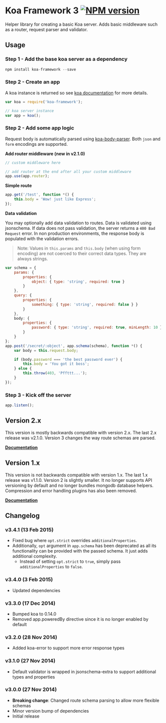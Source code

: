 Koa Framework 3    [![NPM version][npm-image]][npm-url]
===============


Helper library for creating a basic Koa server. Adds basic middleware such as a router, request parser and validator.



Usage
-----

### Step 1 - Add the base koa server as a dependency

```javascript
npm install koa-framework --save
```

### Step 2 - Create an app

A koa instance is returned so see [koa documentation](koajs.com) for more details.

```javascript
var koa = require('koa-framework');

// koa server instance
var app = koa();
```

### Step 2 - Add some app logic

Request body is automatically parsed using [koa-body-parser](https://github.com/thomseddon/koa-body-parser). Both `json` and `form` encodings are supported.

**Add router middleware (new in v2.1.0)**

```js
// custom middleware here

// add router at the end after all your custom middleware
app.use(app.router);
```


**Simple route**

```js
app.get('/test', function *() {
	this.body = 'Wow! just like Express';
});
```

**Data validation**

You may optionally add data validation to routes. Data is validated using jsonschema. If data does not pass validation, the server returns a `400 Bad Request` error. In non production environments, the response body is populated with the validation errors.

> Note: Values in `this.params` and `this.body` (when using form encoding) are not coerced to their correct data types. They are always strings.

```js
var schema = {
	params: {
		properties: {
			object: { type: 'string', required: true }
		}
	},
	query: {
		properties: {
			something: { type: 'string', required: false } }
		}
	},
	body: {
		properties: {
			password: { type: 'string', required: true, minLength: 10 }
		}
	}
};
app.post('/secret/:object', app.schema(schema), function *() {
	var body = this.request.body;

	if (body.password === 'the best password ever') {
		this.body = 'You got it boss';
	} else {
		this.throw(403, 'Pffttt...');
	}
});
```


### Step 3 - Kick off the server

```javascript
app.listen();
```


Version 2.x
-----------

This version is mostly backwards compatible with version 2.x. The last 2.x release was v2.1.0. Version 3 changes the way route schemas are parsed.

**[Documentation](https://gitlab.com/jksdua/koa-framework/blob/v2.1.0/readme.md "Version 2.1.0 documentation")**

Version 1.x
-----------

This version is not backwards compatible with version 1.x. The last 1.x release was v1.1.0. Version 2 is slightly smaller. It no longer supports API versioning by default and no longer bundles mongodb database helpers. Compression and error handling plugins has also been removed.

**[Documentation](https://gitlab.com/jksdua/koa-framework/blob/v1.1.0/readme.md "Version 1.1.0 documentation")**



Changelog
---------

### v3.4.1 (13 Feb 2015)
- Fixed bug where `opt.strict` overrides `additionalProperties`.
- Additionally, `opt` argument in `app.schema` has been deprecated as all its functionality can be provided with the passed schema. It just adds additional complexity.
	- Instead of setting `opt.strict` to `true`, simply pass `additionalProperties` to `false`.

### v3.4.0 (3 Feb 2015)
- Updated dependencies

### v3.3.0 (17 Dec 2014)
- Bumped koa to 0.14.0
- Removed app.poweredBy directive since it is no longer enabled by default

### v3.2.0 (28 Nov 2014)
- Added koa-error to support more error response types

### v3.1.0 (27 Nov 2014)
- Default validator is wrapped in jsonschema-extra to support additional types and properties

### v3.0.0 (27 Nov 2014)
- **Breaking change**: Changed route schema parsing to allow more flexible schemas
- Minor version bump of dependencies
- Initial release


[npm-image]: https://img.shields.io/npm/v/koa-framework.svg?style=flat-square
[npm-url]: https://npmjs.org/package/koa-framework

